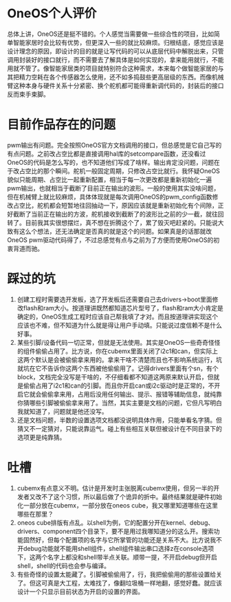 # OneOS个人评价

总体上讲，OneOS还是挺不错的。个人感觉当需要做一些综合性的项目，比如简单智能家居时会比较有优势，但更深入一些的就比较麻烦。归根结底，感觉应该是设计理念的原因，即设计的目的就是让写代码的可以从底层代码中解脱出来，只管调用封装好的接口就行，而不需要去了解具体是如何实现的，拿来能用就行，不能用就不管了。像智能家居类的项目就特别符合这种需求，本来每个做智能家居的与其把精力空耗在各个传感器怎么使用，还不如多捣鼓些更高层级的东西。而像机械臂这种本身与硬件关系十分紧密、换个舵机都可能得重新调代码的，封装后的接口反而束手束脚。

# 目前作品存在的问题

pwm输出有问题。完全按照OneOS官方文档调用的接口，但总感觉是它自己写的有点问题。之前改占空比都是直接调用hal库的setcompare函数，还没看过OneOS的代码是怎么写的，也不知道他们写成了啥样。输出肯定没问题，问题在于改占空比的那个瞬间。舵机一般固定周期，只修改占空比就行。我怀疑OneOS貌似只能周期、占空比一起重新配置，相当于每一次更改都是重新初始化一遍pwm输出，也就相当于截断了目前正在输出的波形。一般的使用其实没啥问题，但在机械臂上就比较麻烦，具体体现就是每次调用OneOS的pwm_config函数修改占空比，舵机都会短暂地往回抽动一下，原因应该就是重新初始化有个间隙，正好截断了当前正在输出的方波，舵机接收到截断了的波形比之前的少一截，就往回转了。目前我其实很想摆烂，真不想在折腾这个了，累了毁灭吧赶紧的。只能说大致有这么个想法，还无法确定是否真的就是这个的问题。如果真是的话那就改OneOS pwm驱动代码得了，不过总感觉有点与之前为了方便而使用OneOS的初衷背道而驰。

# 踩过的坑
1. 创建工程时需要选开发板，选了开发板后还需要自己去drivers->boot里面修改flash和ram大小。按道理讲既然都知道芯片型号了，flash和ram大小肯定是确定的，OneOS生成工程时应该自己帮我填了才对。而且按道理讲实现这个应该也不难，但不知道为什么就是得让用户手动填。只能说过度信赖不是什么好事。
2. 某些引脚/设备代码一切正常，但就是无法使用。其实是OneOS一些奇奇怪怪的组件偷偷占用了。比方说，你在cubemx里面关闭了i2c1和can，但实际上这两个默认是会被偷偷拿来用的。拿来干啥不清楚而且也不影响系统运行，坑就坑在它不告诉你这两个东西被他偷偷用了。记得drivers里面有个sn，有个block，文档完全没写是干啥的，不仔细看都不知道这两原来默认开启，但就是偷偷占用了i2c1和can的引脚。而且你开启can或i2c驱动时是正常的，不开启它就会偷偷拿来用，占用后没用任何输出、提示、报错等辅助信息，就纯靠你猜哪些引脚被偷偷拿来用了。当然，其实主要是文档的问题，它但凡写明白我就知道了，问题就是他还没写。
3. 还是文档问题，半数的设置选项文档都没说明具体作用，只能单看名字猜。但猜又不一定猜对，只能说靠运气。碰上有些相互关联但被设计在不同目录下的选项更是纯靠猜。

# 吐槽
1. cubemx有点意义不明。估计是开发时主张脱离cubemx使用，但另一半的开发者又改不了这个习惯，所以最后做了个诡异的折中。最终结果就是硬件初始化一部分放在cubemx，一部分放在oneos cube，我又哪里知道哪些在这里哪些在那里？
2. oneos cube排版有点乱。以shell为例，它的配置分开在kernel、debug、drivers、component四个目录下，要不是用过我哪知道分的这么开。搜索功能固然好，但每个配置项的名字与它所掌管的功能还是关系不大。比方说我不开debug功能就不能用shell组件，shell组件输出串口选择z在console选项下，这两个名字上都没和shell带半点关联。顺带一提，不开启debug但开启shell，shell的代码也会参与编译。
3. 有些奇怪的设置太能藏了。引脚被偷偷用了，行，我把偷偷用的那些设置给关了。但这可真是大工程，太难找了，像翻垃圾桶一样地翻，感觉好蠢。就应该设计一个只显示目前状态为开启的设置的界面。